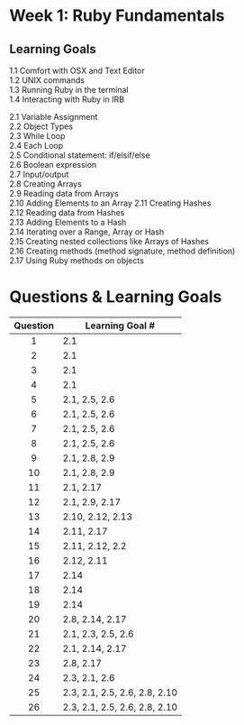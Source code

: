 # Week 1: Ruby Fundamentals
## Learning Goals
1.1 Comfort with OSX and Text Editor  
1.2 UNIX commands  
1.3 Running Ruby in the terminal  
1.4 Interacting with Ruby in IRB  

2.1 Variable Assignment  
2.2 Object Types  
2.3 While Loop  
2.4 Each Loop  
2.5 Conditional statement: if/elsif/else  
2.6 Boolean expression  
2.7 Input/output  
2.8 Creating Arrays  
2.9 Reading data from Arrays  
2.10 Adding Elements to an Array
2.11 Creating Hashes  
2.12 Reading data from Hashes  
2.13 Adding Elements to a Hash  
2.14 Iterating over a Range, Array or Hash  
2.15 Creating nested collections like Arrays of Hashes  
2.16 Creating methods (method signature, method definition)  
2.17 Using Ruby methods on objects  

# Questions & Learning Goals
| Question | Learning Goal #|
|:--------:|-------------------
|     1    | 2.1            |
|     2    | 2.1            |
|     3    | 2.1            |
|     4    | 2.1            |
|     5    | 2.1, 2.5, 2.6  |
|     6    | 2.1, 2.5, 2.6  |
|     7    | 2.1, 2.5, 2.6  |
|     8    | 2.1, 2.5, 2.6  |
|     9    | 2.1, 2.8, 2.9  |
|     10   | 2.1, 2.8, 2.9  |
|     11   | 2.1, 2.17      |
|     12   | 2.1, 2.9, 2.17 |
|     13   | 2.10, 2.12, 2.13 |
|     14   | 2.11, 2.17     |
|     15   | 2.11, 2.12, 2.2|
|     16   | 2.12, 2.11     |
|     17   | 2.14           |
|     18   | 2.14           |
|     19   | 2.14           |
|     20   | 2.8, 2.14, 2.17|
|     21   | 2.1, 2.3, 2.5, 2.6|
|     22   | 2.1, 2.14, 2.17|
|     23   | 2.8, 2.17      |
|     24   | 2.3, 2.1, 2.6  |
|     25   | 2.3, 2.1, 2.5, 2.6, 2.8, 2.10|
|     26   | 2.3, 2.1, 2.5, 2.6, 2.8, 2.10|

